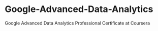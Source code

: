 # Google-Advanced-Data-Analytics
Google Advanced Data Analytics Professional Certificate at Coursera
